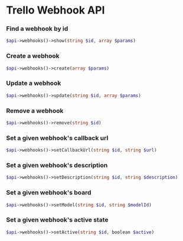 Trello Webhook API
======================

### Find a webhook by id
```php
$api->webhooks()->show(string $id, array $params)
```

### Create a webhook
```php
$api->webhooks()->create(array $params)
```

### Update a webhook
```php
$api->webhooks()->update(string $id, array $params)
```

### Remove a webhook
```php
$api->webhooks()->remove(string $id)
```

### Set a given webhook&#039;s callback url
```php
$api->webhooks()->setCallbackUrl(string $id, string $url)
```

### Set a given webhook&#039;s description
```php
$api->webhooks()->setDescription(string $id, string $description)
```

### Set a given webhook&#039;s board
```php
$api->webhooks()->setModel(string $id, string $modelId)
```

### Set a given webhook&#039;s active state
```php
$api->webhooks()->setActive(string $id, boolean $active)
```

